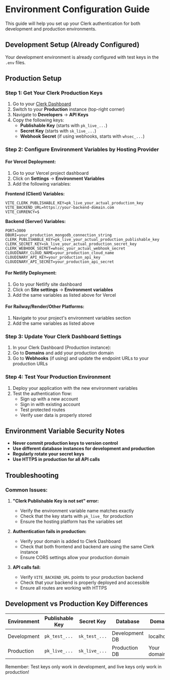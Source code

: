 # Environment Configuration Guide

This guide will help you set up your Clerk authentication for both development and production environments.

## Development Setup (Already Configured)

Your development environment is already configured with test keys in the `.env` files.

## Production Setup

### Step 1: Get Your Clerk Production Keys

1. Go to your [Clerk Dashboard](https://dashboard.clerk.com/)
2. Switch to your **Production** instance (top-right corner)
3. Navigate to **Developers** → **API Keys**
4. Copy the following keys:
   - **Publishable Key** (starts with `pk_live_...`)
   - **Secret Key** (starts with `sk_live_...`)
   - **Webhook Secret** (if using webhooks, starts with `whsec_...`)

### Step 2: Configure Environment Variables by Hosting Provider

#### For Vercel Deployment:

1. Go to your Vercel project dashboard
2. Click on **Settings** → **Environment Variables**
3. Add the following variables:

**Frontend (Client) Variables:**
```dotenv
VITE_CLERK_PUBLISHABLE_KEY=pk_live_your_actual_production_key
VITE_BACKEND_URL=https://your-backend-domain.com
VITE_CURRENCY=$
```

**Backend (Server) Variables:**
```dotenv
PORT=3000
DBURI=your_production_mongodb_connection_string
CLERK_PUBLISHABLE_KEY=pk_live_your_actual_production_publishable_key
CLERK_SECRET_KEY=sk_live_your_actual_production_secret_key
CLERK_WEBHOOK_SECRET=whsec_your_actual_webhook_secret
CLOUDINARY_CLOUD_NAME=your_production_cloud_name
CLOUDINARY_API_KEY=your_production_api_key
CLOUDINARY_API_SECRET=your_production_api_secret
```

#### For Netlify Deployment:

1. Go to your Netlify site dashboard
2. Click on **Site settings** → **Environment variables**
3. Add the same variables as listed above for Vercel

#### For Railway/Render/Other Platforms:

1. Navigate to your project's environment variables section
2. Add the same variables as listed above

### Step 3: Update Your Clerk Dashboard Settings

1. In your Clerk Dashboard (Production instance):
2. Go to **Domains** and add your production domain
3. Go to **Webhooks** (if using) and update the endpoint URLs to your production URLs

### Step 4: Test Your Production Environment

1. Deploy your application with the new environment variables
2. Test the authentication flow:
   - Sign up with a new account
   - Sign in with existing account
   - Test protected routes
   - Verify user data is properly stored

## Environment Variable Security Notes

- **Never commit production keys to version control**
- **Use different database instances for development and production**
- **Regularly rotate your secret keys**
- **Use HTTPS in production for all API calls**

## Troubleshooting

### Common Issues:

1. **"Clerk Publishable Key is not set" error:**
   - Verify the environment variable name matches exactly
   - Check that the key starts with `pk_live_` for production
   - Ensure the hosting platform has the variables set

2. **Authentication fails in production:**
   - Verify your domain is added to Clerk Dashboard
   - Check that both frontend and backend are using the same Clerk instance
   - Ensure CORS settings allow your production domain

3. **API calls fail:**
   - Verify `VITE_BACKEND_URL` points to your production backend
   - Check that your backend is properly deployed and accessible
   - Ensure all routes are working with HTTPS

## Development vs Production Key Differences

| Environment | Publishable Key | Secret Key | Database | Domain |
|-------------|----------------|------------|----------|---------|
| Development | `pk_test_...` | `sk_test_...` | Development DB | localhost |
| Production | `pk_live_...` | `sk_live_...` | Production DB | Your domain |

Remember: Test keys only work in development, and live keys only work in production!
